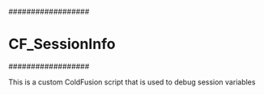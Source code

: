 ##################
# CF_SessionInfo #
##################

This is a custom ColdFusion script that is used to debug session variables
